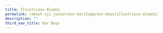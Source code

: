 ```yaml
---
title: Illustrious Alumni
permalink: /about-sji-junior/our-heritage/our-boys/illustrious-alumni/
description: ""
third_nav_title: Our Boys
---
```

